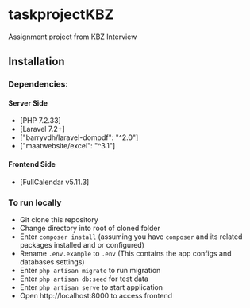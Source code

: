 # taskprojectKBZ
Assignment project from KBZ Interview 

## Installation

### Dependencies:

#### Server Side
* [PHP 7.2.33]
* [Laravel 7.2+]
* ["barryvdh/laravel-dompdf": "^2.0"]
* ["maatwebsite/excel": "^3.1"]

#### Frontend Side
* [FullCalendar v5.11.3]


### To run locally

- Git clone this repository
- Change directory into root of cloned folder
- Enter `composer install` (assuming you have `composer` and its related packages installed and or configured)
- Rename `.env.example`  to `.env` (This contains the app configs and databases settings)
- Enter `php artisan migrate` to run migration  
- Enter `php artisan db:seed` for test data
- Enter `php artisan serve` to start application
- Open http://localhost:8000 to access frontend
